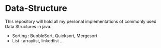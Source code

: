 # Data-Structure
This repository will hold all my personal implementations of commonly used Data Structures in java.
- Sorting : BubbleSort, Quicksort, Mergesort 
- List : arraylist, linkedlist ...

